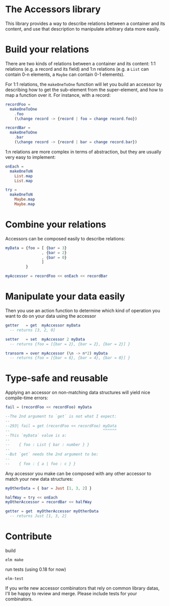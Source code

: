 The Accessors library
=====================

This library provides a way to describe relations between a container and its
content, and use that description to manipulate arbitrary data more easily.

# Build your relations 

There are two kinds of relations between a container and its content: 1:1
relations (e.g. a record and its field) and 1:n relations (e.g. a `List` can
contain 0-n elements, a `Maybe` can contain 0-1 elements).

For 1:1 relations, the `makeOneToOne` function will let you build an accessor
by describing how to get the sub-element from the super-element, and how to map
a function over it. For instance, with a record:

```elm
recordFoo =
  makeOneToOne
    .foo
    (\change record -> {record | foo = change record.foo})

recordBar =
  makeOneToOne
    .bar
    (\change record -> {record | bar = change record.bar})
```

1:n relations are more complex in terms of abstraction, but they are usually
very easy to implement:

```elm
onEach = 
  makeOneToN
    List.map
    List.map

try = 
  makeOneToN
    Maybe.map
    Maybe.map
```

# Combine your relations

Accessors can be composed easily to describe relations:

```elm
myData = {foo = [ {bar = 3}
                , {bar = 2}
                , {bar = 0}
                ]
         }

myAccessor = recordFoo << onEach << recordBar
```

# Manipulate your data easily

Then you use an action function to determine which kind of operation you want to
do on your data using the accessor

```elm
getter   = get  myAccessor myData
  -- returns [3, 2, 0]

setter   = set  myAccessor 2 myData
  -- returns {foo = [{bar = 2}, {bar = 2}, {bar = 2}] }

transorm = over myAccessor (\n -> n*2) myData
  -- returns {foo = [{bar = 6}, {bar = 4}, {bar = 0}] }
```

# Type-safe and reusable

Applying an accessor on non-matching data structures will yield nice
compile-time errors: 

```elm
fail = (recordFoo << recordFoo) myData

--The 2nd argument to `get` is not what I expect:
--
--293| fail = get (recordFoo << recordFoo) myData
--                                         ^^^^^^
--This `myData` value is a:
--
--    { foo : List { bar : number } }
--
--But `get` needs the 2nd argument to be:
--
--    { foo : { a | foo : c } }
```

Any accessor you make can be composed with any other accessor to match your new
data structures: 

```elm
myOtherData = { bar = Just [1, 3, 2] }

halfWay = try << onEach
myOtherAccessor = recordBar << halfWay

getter = get  myOtherAccessor myOtherData
  -- returns Just [1, 3, 2]
```

# Contribute

build

```elm make```

run tests (using 0.18 for now)

```elm-test```

If you write new accessor combinators that rely on common library datas, I'll be
happy to review and merge. Please include tests for your combinators.
